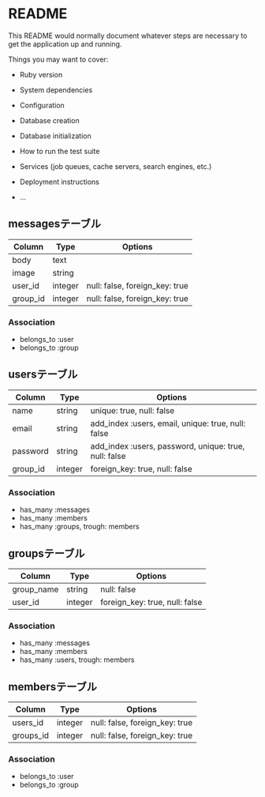 # README

This README would normally document whatever steps are necessary to get the
application up and running.

Things you may want to cover:

* Ruby version

* System dependencies

* Configuration

* Database creation

* Database initialization

* How to run the test suite

* Services (job queues, cache servers, search engines, etc.)

* Deployment instructions

* ...


## messagesテーブル
|Column|Type|Options|
|------|----|-------|
|body|text||
|image|string||
|user_id|integer|null: false, foreign_key: true|
|group_id|integer|null: false, foreign_key: true|

### Association
- belongs_to :user
- belongs_to :group

## usersテーブル

|Column|Type|Options|
|------|----|-------|
|name|string|unique: true, null: false|
|email|string|add_index :users, email, unique: true, null: false|
|password|string|add_index :users, password, unique: true, null: false|
|group_id|integer|foreign_key: true, null: false|

### Association
- has_many :messages
- has_many :members
- has_many :groups, trough: members

## groupsテーブル

|Column|Type|Options|
|------|----|-------|
|group_name|string|null: false|
|user_id|integer|foreign_key: true, null: false|

### Association
- has_many :messages
- has_many :members
- has_many :users, trough: members

## membersテーブル

|Column|Type|Options|
|------|----|-------|
|users_id|integer|null: false, foreign_key: true|
|groups_id|integer|null: false, foreign_key: true|

### Association
- belongs_to :user
- belongs_to :group